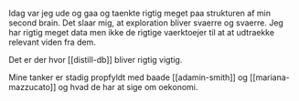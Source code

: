 Idag var jeg ude og gaa og taenkte rigtig meget paa strukturen af min second brain.
Det slaar mig, at exploration bliver svaerre og svaerre. Jeg har rigtig meget data men ikke de rigtige vaerktoejer til at at udtraekke relevant viden fra dem.

Det er der hvor [[distill-db]] bliver rigtig vigtig.

Mine tanker er stadig propfyldt med baade [[adamin-smith]] og [[mariana-mazzucato]] og hvad de har at sige om oekonomi.